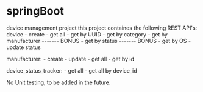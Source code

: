 # springBoot
device management project 
this project containes the following REST API's:
  device 
    - create
    - get all
    - get by UUID
    - get by category
    - get by manufacturer ------- BONUS
    - get by status ------- BONUS
    - get by OS 
    - update status
    
manufacturer:
    - create
    - update
    - get all
    - get by id

device_status_tracker:
    - get all
    - get all by device_id

No Unit testing, to be added in the future.
